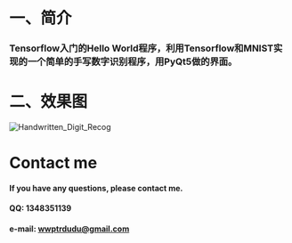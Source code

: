 # 一、简介 
### Tensorflow入门的Hello World程序，利用Tensorflow和MNIST实现的一个简单的手写数字识别程序，用PyQt5做的界面。

# 二、效果图     

![Handwritten_Digit_Recog](https://github.com/wwptrdudu/Handwritten_Digit_Recognition/blob/master/pic/result_show.gif )

# Contact me 
#### If you have any questions, please contact me.
#### QQ: 1348351139
#### e-mail: wwptrdudu@gmail.com
